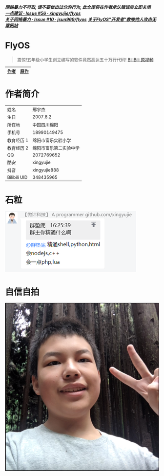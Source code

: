 ***网路暴力不可取, 请不要做出过分的行为, 此仓库将在作者承认错误后立即关闭***  
***[一点建议 · Issue #56 · xingyujie/flyos](https://github.com/xingyujie/flyos/issues/56)***   
***[关于网络暴力 · Issue #10 · jsun969/flyos](https://github.com/jsun969/flyos/issues/10)***
***[关于FlyOS"开发者"教唆他人攻击无辜网站](教唆他人攻击无辜网站)***

# FlyOS

> 震惊!五年级小学生创立编写的软件竟然高达五十万行代码! [BiliBili 原视频](https://www.bilibili.com/video/BV1My4y1L7ft)

| [作者](https://github.com/xingyujie) | [原作](https://github.com/xingyujie/flyos) |
| ------------------------------------ | ------------------------------------------ |

# 作者简介

|              |                        |
| ------------ | ---------------------- |
| 姓名         | 邢宇杰                 |
| 生日         | 2007.8.2               |
| 所在地       | 中国四川绵阳           |
| 手机号       | 18990149475            |
| 教育经历 1   | 绵阳市富乐实验小学     |
| 教育经历 2   | 绵阳市富乐第二实验中学 |
| QQ           | 2072769652             |
| 酷安         | xingyujie              |
| 抖音         | xingyujie888           |
| Bilibili UID | 348435965              |

# 石粒

![](群主会的语言/12.png)

# 自信自拍

![](作者/自拍.png)
